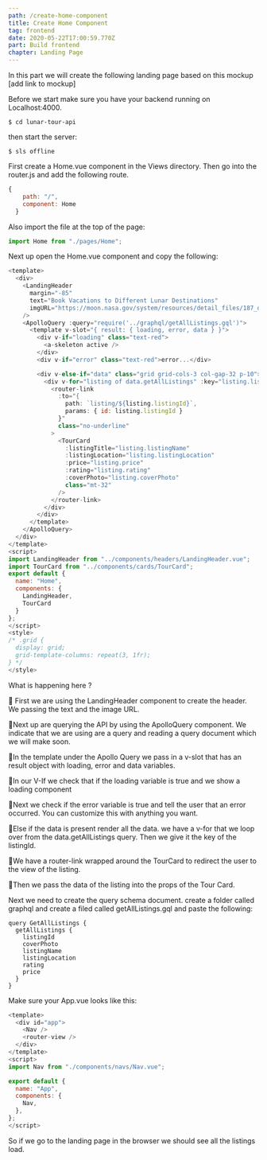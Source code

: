 ```yaml
---
path: /create-home-component
title: Create Home Component
tag: frontend
date: 2020-05-22T17:00:59.770Z
part: Build frontend
chapter: Landing Page
---
```

In this part we will create the following landing page based on this mockup \[add link to mockup]

Before we start make sure you have your backend running on Localhost:4000. 

```
$ cd lunar-tour-api
```

then start the server:

```
$ sls offline
```

First create a Home.vue component in the Views directory. Then go into the router.js and add the following route. 

```javascript
{
    path: "/",
    component: Home
  }
```

Also import the file at the top of the page:

```javascript
import Home from "./pages/Home";
```

Next up open the Home.vue component and copy the following:

```javascript
<template>
  <div>
    <LandingHeader
      margin="-85"
      text="Book Vacations to Different Lunar Destinations"
      imgURL="https://moon.nasa.gov/system/resources/detail_files/187_detail_as11-44-6551_orig.jpg"
    />
    <ApolloQuery :query="require('../graphql/getAllListings.gql')">
      <template v-slot="{ result: { loading, error, data } }">
        <div v-if="loading" class="text-red">
          <a-skeleton active />
        </div>
        <div v-if="error" class="text-red">error...</div>

        <div v-else-if="data" class="grid grid-cols-3 col-gap-32 p-10">
          <div v-for="listing of data.getAllListings" :key="listing.listingId">
            <router-link
              :to="{
                path: `listing/${listing.listingId}`,
                params: { id: listing.listingId }
              }"
              class="no-underline"
            >
              <TourCard
                :listingTitle="listing.listingName"
                :listingLocation="listing.listingLocation"
                :price="listing.price"
                :rating="listing.rating"
                :coverPhoto="listing.coverPhoto"
                class="mt-32"
              />
            </router-link>
          </div>
        </div>
      </template>
    </ApolloQuery>
  </div>
</template>
<script>
import LandingHeader from "../components/headers/LandingHeader.vue";
import TourCard from "../components/cards/TourCard";
export default {
  name: "Home",
  components: {
    LandingHeader,
    TourCard
  }
};
</script>
<style>
/* .grid {
  display: grid;
  grid-template-columns: repeat(3, 1fr);
} */
</style>
```

What is happening here ?

🍣 First we are using the LandingHeader component to create the header. We passing the text and the image URL.

🍣Next up are querying the API by using the ApolloQuery component. We indicate that we are using are a query and reading a query document which we will make soon.

🍣In the template under the Apollo Query we pass in a v-slot that has an result object with loading, error and data variables.

🍣In our V-If we check that if the loading variable is true and we show a loading component

🍣Next we check if the error variable is true and tell the user that an error occurred. You can customize this with anything you want. 

🍣Else if the data is present render all the data. we have a v-for that we loop over from the data.getAllListings query. Then we give it the key of the listingId.

🍣We have a router-link wrapped around the TourCard to redirect the user to the view  of the listing.

🍣Then we pass the data of the listing into the props of the Tour Card.

Next we need to create the query schema document. create a folder called graphql and create  a filed called getAllListings.gql and paste the following:

```
query GetAllListings {
  getAllListings {
    listingId
    coverPhoto
    listingName
    listingLocation
    rating
    price
  }
}
```

Make sure your App.vue looks like this:

```javascript
<template>
  <div id="app">
    <Nav />
    <router-view />
  </div>
</template>
<script>
import Nav from "./components/navs/Nav.vue";

export default {
  name: "App",
  components: {
    Nav,
  },
};
</script>

```



So if we go to the landing page in the browser we should see all the listings load.
